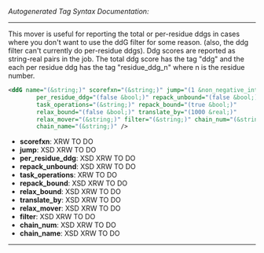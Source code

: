 <!-- THIS IS AN AUTOGENERATED FILE: Don't edit it directly, instead change the schema definition in the code itself. -->

_Autogenerated Tag Syntax Documentation:_

---
This mover is useful for reporting the total or per-residue ddgs in cases where you don't want to use the ddG filter for some reason. (also, the ddg filter can't currently do per-residue ddgs). Ddg scores are reported as string-real pairs in the job. The total ddg score has the tag "ddg" and the each per residue ddg has the tag "residue_ddg_n" where n is the residue number.

```xml
<ddG name="(&string;)" scorefxn="(&string;)" jump="(1 &non_negative_integer;)"
        per_residue_ddg="(false &bool;)" repack_unbound="(false &bool;)"
        task_operations="(&string;)" repack_bound="(true &bool;)"
        relax_bound="(false &bool;)" translate_by="(1000 &real;)"
        relax_mover="(&string;)" filter="(&string;)" chain_num="(&string;)"
        chain_name="(&string;)" />
```

-   **scorefxn**: XRW TO DO
-   **jump**: XSD XRW TO DO
-   **per_residue_ddg**: XSD XRW TO DO
-   **repack_unbound**: XSD XRW TO DO
-   **task_operations**: XRW TO DO
-   **repack_bound**: XSD XRW TO DO
-   **relax_bound**: XSD XRW TO DO
-   **translate_by**: XSD XRW TO DO
-   **relax_mover**: XSD XRW TO DO
-   **filter**: XSD XRW TO DO
-   **chain_num**: XSD XRW TO DO
-   **chain_name**: XSD XRW TO DO

---
